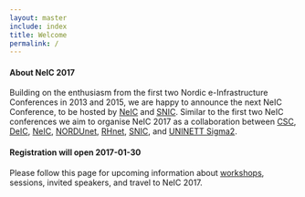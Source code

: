 ```yaml
---
layout: master
include: index
title: Welcome
permalink: /
---
```


#### About NeIC 2017

Building on the enthusiasm from the first two Nordic e-Infrastructure
Conferences in 2013 and 2015, we are happy to announce the next NeIC
Conference, to be hosted by
[NeIC](https://neic.nordforsk.org)
and
[SNIC](http://www.snic.vr.se).
Similar to the first two NeIC
conferences we aim to organise NeIC 2017 as a collaboration between
[CSC](https://www.csc.fi),
[DeIC](https://www.deic.dk),
[NeIC](https://neic.nordforsk.org),
[NORDUnet](https://www.nordu.net),
[RHnet](http://www.rhnet.is/english/),
[SNIC](http://www.snic.vr.se),
and
[UNINETT Sigma2](https://www.sigma2.no).

#### Registration will open 2017-01-30

Please follow this page for upcoming information about [workshops](workshops/),
sessions, invited speakers, and travel to NeIC 2017.

